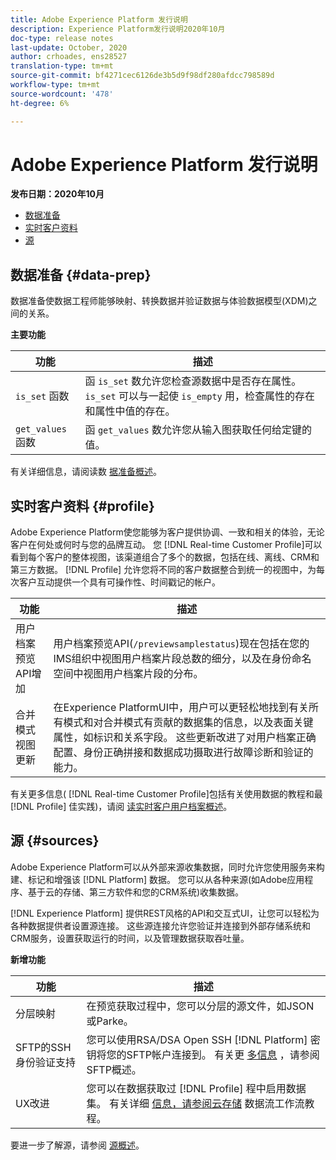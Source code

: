 ```yaml
---
title: Adobe Experience Platform 发行说明
description: Experience Platform发行说明2020年10月
doc-type: release notes
last-update: October, 2020
author: crhoades, ens28527
translation-type: tm+mt
source-git-commit: bf4271cec6126de3b5d9f98df280afdcc798589d
workflow-type: tm+mt
source-wordcount: '478'
ht-degree: 6%

---
```



# Adobe Experience Platform 发行说明

**发布日期：2020年10月**

- [数据准备](#data-prep)
- [实时客户资料](#profile)
- [源](#sources)

## 数据准备 {#data-prep}

数据准备使数据工程师能够映射、转换数据并验证数据与体验数据模型(XDM)之间的关系。

**主要功能**

| 功能 | 描述 |
| ------- | ----------- |
| `is_set` 函数 | 函 `is_set` 数允许您检查源数据中是否存在属性。 `is_set` 可以与一起使 `is_empty` 用，检查属性的存在和属性中值的存在。 |
| `get_values` 函数 | 函 `get_values` 数允许您从输入图获取任何给定键的值。 |

有关详细信息，请阅读数 [据准备概述](../../data-prep/home.md)。

## 实时客户资料 {#profile}

Adobe Experience Platform使您能够为客户提供协调、一致和相关的体验，无论客户在何处或何时与您的品牌互动。 您 [!DNL Real-time Customer Profile]可以看到每个客户的整体视图，该渠道组合了多个的数据，包括在线、离线、CRM和第三方数据。 [!DNL Profile] 允许您将不同的客户数据整合到统一的视图中，为每次客户互动提供一个具有可操作性、时间戳记的帐户。

| 功能 | 描述 |
| ------- | ----------- |
| 用户档案预览API增加 | 用户档案预览API(`/previewsamplestatus`)现在包括在您的IMS组织中视图用户档案片段总数的细分，以及在身份命名空间中视图用户档案片段的分布。 |
| 合并模式视图更新 | 在Experience PlatformUI中，用户可以更轻松地找到有关所有模式和对合并模式有贡献的数据集的信息，以及表面关键属性，如标识和关系字段。 这些更新改进了对用户档案正确配置、身份正确拼接和数据成功摄取进行故障诊断和验证的能力。 |

有关更多信息( [!DNL Real-time Customer Profile]包括有关使用数据的教程和最 [!DNL Profile] 佳实践)，请阅 [读实时客户用户档案概述](../../profile/home.md)。

## 源 {#sources}

Adobe Experience Platform可以从外部来源收集数据，同时允许您使用服务来构建、标记和增强该 [!DNL Platform] 数据。 您可以从各种来源(如Adobe应用程序、基于云的存储、第三方软件和您的CRM系统)收集数据。

[!DNL Experience Platform] 提供REST风格的API和交互式UI，让您可以轻松为各种数据提供者设置源连接。 这些源连接允许您验证并连接到外部存储系统和CRM服务，设置获取运行的时间，以及管理数据获取吞吐量。

**新增功能**

| 功能 | 描述 |
| ------- | ----------- |
| 分层映射 | 在预览获取过程中，您可以分层的源文件，如JSON或Parke。 |
| SFTP的SSH身份验证支持 | 您可以使用RSA/DSA Open SSH [!DNL Platform] 密钥将您的SFTP帐户连接到。 有关更 [多信息](../../sources/connectors/cloud-storage/ftp-sftp.md) ，请参阅SFTP概述。 |
| UX改进 | 您可以在数据获取过 [!DNL Profile] 程中启用数据集。 有关详细 [信息，请参阅云存储](../../sources/tutorials/ui/dataflow/batch/cloud-storage.md) 数据流工作流教程。 |

要进一步了解源，请参阅 [源概述](../../sources/home.md)。